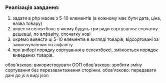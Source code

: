 ### Реалізація завдання:

1. задати в php масив з 5-10 елементів (в кожному має бути дата, ціна, назва товару)
2. вивести селектбокс в якому будуть три види сортування: спочатку дешевші, по алфавіту, спочатку нові
3. окремо вивести ці 5-10 елементів в вигляді товарів, відсортовані за замовчуванням по алфавіту
4. при виборі порядку сортування в селектбоксі, змінюється порядок виведених товарів.

обов'язково: використовувати ООП
обов'язково: зробити зміну сортування без перезавантаження сторінки.
обов'язково: передавати дані до js в виді json
